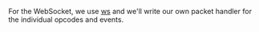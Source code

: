 For the WebSocket, we use [ws](https://www.npmjs.com/package/ws) and we'll write our own packet handler for the individual opcodes and events.